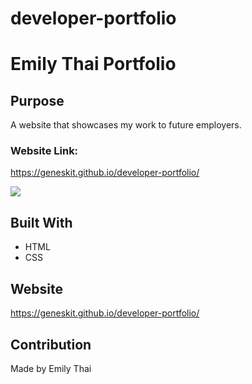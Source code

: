 # developer-portfolio

# Emily Thai Portfolio

## Purpose

A website that showcases my work to future employers.

### Website Link:

https://geneskit.github.io/developer-portfolio/

![](../developer-portfolio/assets/images/portfolio.PNG)

## Built With

- HTML
- CSS

## Website

https://geneskit.github.io/developer-portfolio/

## Contribution

Made by Emily Thai